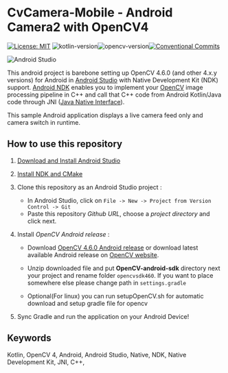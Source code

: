 
# CvCamera-Mobile - Android Camera2 with OpenCV4

[![License: MIT](https://img.shields.io/badge/License-MIT-yellow.svg)](https://opensource.org/licenses/MIT) ![kotlin-version](https://img.shields.io/badge/kotlin-1.7.20-orange)![opencv-version](https://img.shields.io/badge/opencvAndroid-4.6.0-green)[![Conventional Commits](https://img.shields.io/badge/Conventional%20Commits-1.0.0-%23FE5196?logo=conventionalcommits&logoColor=white)](https://conventionalcommits.org)


![Android Studio](https://img.shields.io/badge/Android%20Studio-3DDC84.svg?style=for-the-badge&logo=android-studio&logoColor=white)


This android project is barebone setting up OpenCV 4.6.0 (and other 4.x.y versions) for Android in [Android Studio](https://developer.android.com/studio) with Native Development Kit (NDK) support.
[Android NDK](https://developer.android.com/ndk) enables you to implement your [OpenCV](https://opencv.org) image processing pipeline in C++ and call that C++ code from Android Kotlin/Java code through JNI ([Java Native Interface](https://en.wikipedia.org/wiki/Java_Native_Interface)).

This sample Android application displays a live camera feed only and camera switch in runtime. 


## How to use this repository

1. [Download and Install Android Studio](https://developer.android.com/studio)

2. [Install NDK and CMake](https://developer.android.com/studio/projects/install-ndk.md)

3. Clone this repository as an Android Studio project :
     * In Android Studio, click on `File -> New -> Project from Version Control -> Git`
     * Paste this repository *Github URL*, choose a *project directory* and click next.

4. Install *OpenCV Android release* :
    * Download [OpenCV 4.6.0 Android release](https://sourceforge.net/projects/opencvlibrary/files/4.6.0/opencv-4.6.0-android-sdk.zip/download) or download latest available Android release on [OpenCV website](https://opencv.org/releases/).
    * Unzip downloaded file and put **OpenCV-android-sdk** directory next your project and rename folder `opencvsdk460`. If you want to place somewhere else please change path in `settings.gradle` 

    * Optional(For linux) you can run setupOpenCV.sh for automatic download and setup gradle file for opencv 


5. Sync Gradle and run the application on your Android Device!

## Keywords

Kotlin, OpenCV 4, Android, Android Studio, Native, NDK, Native Development Kit, JNI, C++,
